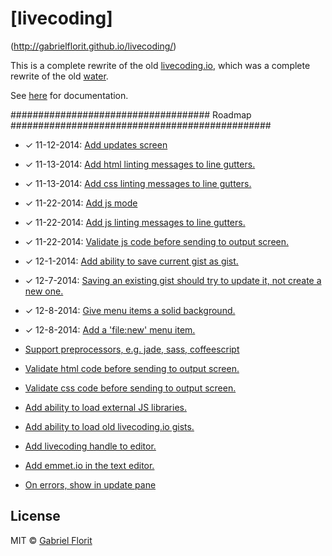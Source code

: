 # [livecoding]


(http://gabrielflorit.github.io/livecoding/)

This is a complete rewrite of the old [livecoding.io](https://github.com/gabrielflorit/livecoding/tree/master), which was a complete rewrite of the old [water](https://github.com/gabrielflorit/water).

See [here](http://gabrielflorit.github.io/livecoding/docs/Livecoding.html) for documentation.

#################################### Roadmap ###############################################

- ✓ 11-12-2014: [Add updates screen](https://github.com/gabrielflorit/livecoding/issues/110)

- ✓ 11-13-2014: [Add html linting messages to line gutters.](https://github.com/gabrielflorit/livecoding/issues/114)

- ✓ 11-13-2014: [Add css linting messages to line gutters.](https://github.com/gabrielflorit/livecoding/issues/118)

- ✓ 11-22-2014: [Add js mode](https://github.com/gabrielflorit/livecoding/issues/112)

- ✓ 11-22-2014: [Add js linting messages to line gutters.](https://github.com/gabrielflorit/livecoding/issues/116)

- ✓ 11-22-2014: [Validate js code before sending to output screen.](https://github.com/gabrielflorit/livecoding/issues/115)

- ✓ 12-1-2014: [Add ability to save current gist as gist.](https://github.com/gabrielflorit/livecoding/issues/119)

- ✓ 12-7-2014: [Saving an existing gist should try to update it, not create a new one.](https://github.com/gabrielflorit/livecoding/issues/124)

- ✓ 12-8-2014: [Give menu items a solid background.](https://github.com/gabrielflorit/livecoding/issues/127)

- ✓ 12-8-2014: [Add a 'file:new' menu item.](https://github.com/gabrielflorit/livecoding/issues/128)

- [Support preprocessors, e.g. jade, sass, coffeescript](https://github.com/gabrielflorit/livecoding/issues/106)

- [Validate html code before sending to output screen.](https://github.com/gabrielflorit/livecoding/issues/113)

- [Validate css code before sending to output screen.](https://github.com/gabrielflorit/livecoding/issues/117)

- [Add ability to load external JS libraries.](https://github.com/gabrielflorit/livecoding/issues/120)

- [Add ability to load old livecoding.io gists.](https://github.com/gabrielflorit/livecoding/issues/121)

- [Add livecoding handle to editor.](https://github.com/gabrielflorit/livecoding/issues/122)

- [Add emmet.io in the text editor.](https://github.com/gabrielflorit/livecoding/issues/123)

- [On errors, show in update pane](https://github.com/gabrielflorit/livecoding/issues/125)


## License

MIT © [Gabriel Florit](http://gabrielflorit.github.io/)